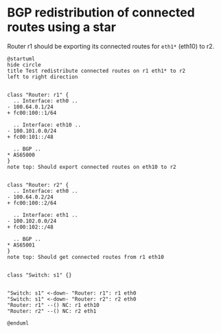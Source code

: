# BGP redistribution of connected routes using a star

Router r1 should be exporting its connected routes for `eth1*` (eth10) to r2.


```plantuml
@startuml
hide circle
title Test redistribute connected routes on r1 eth1* to r2
left to right direction


class "Router: r1" {
  .. Interface: eth0 ..
- 100.64.0.1/24
+ fc00:100::1/64

  .. Interface: eth10 ..
- 100.101.0.0/24
+ fc00:101::/48

  .. BGP ..
* AS65000
}
note top: Should export connected routes on eth10 to r2


class "Router: r2" {
  .. Interface: eth0 ..
- 100.64.0.2/24
+ fc00:100::2/64

  .. Interface: eth1 ..
- 100.102.0.0/24
+ fc00:102::/48

  .. BGP ..
* AS65001
}
note top: Should get connected routes from r1 eth10


class "Switch: s1" {}


"Switch: s1" <-down- "Router: r1": r1 eth0
"Switch: s1" <-down- "Router: r2": r2 eth0
"Router: r1" --() NC: r1 eth10
"Router: r2" --() NC: r2 eth1

@enduml
```
